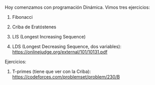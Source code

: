Hoy comenzamos con programación Dinámica. Vimos tres ejercicios:

1. Fibonacci

2. Criba de Eratóstenes

3. LIS (Longest Increasing Sequence)

4. LDS (Longest Decreasing Sequence, dos variables):
    https://onlinejudge.org/external/101/10131.pdf


Ejercicios:
1. T-primes (tiene que ver con la Criba): https://codeforces.com/problemset/problem/230/B